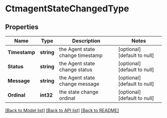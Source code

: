 # CtmagentStateChangedType

## Properties
Name | Type | Description | Notes
------------ | ------------- | ------------- | -------------
**Timestamp** | **string** | the Agent state change timestamp | [optional] [default to null]
**Status** | **string** | the Agent state change status | [optional] [default to null]
**Message** | **string** | the Agent state change message | [optional] [default to null]
**Ordinal** | **int32** | the state change ordinal | [optional] [default to null]

[[Back to Model list]](../README.md#documentation-for-models) [[Back to API list]](../README.md#documentation-for-api-endpoints) [[Back to README]](../README.md)

